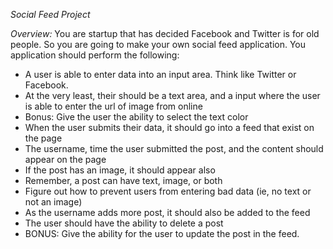 *Social Feed Project*

*Overview:* You are startup that has decided Facebook and Twitter is for old people. 
So you are going to make your own social feed application. You application should perform the following:

- A user is able to enter data into an input area. Think like Twitter or Facebook.
- At the very least, their should be a text area, and a input where the user is able to enter the url of image from online
- Bonus: Give the user the ability to select the text color
- When the user submits their data, it should go into a feed that exist on the page
- The username, time the user submitted the post, and the content should appear on the page
- If the post has an image, it should appear also
- Remember, a post can have text, image, or both
- Figure out how to prevent users from entering bad data (ie, no text or not an image)
- As the username adds more post, it should also be added to the feed
- The user should have the ability to delete a post
- BONUS: Give the ability for the user to update the post in the feed.